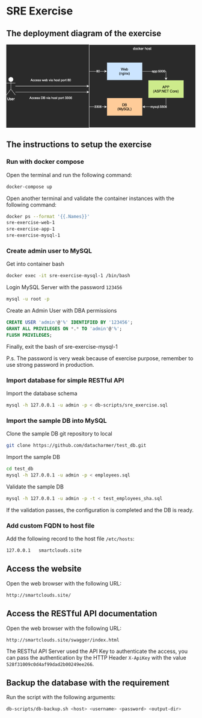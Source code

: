 # SRE Exercise

## The deployment diagram of the exercise

![Deployment diagram](uml/deployment.drawio.png)

## The instructions to setup the exercise

### Run with docker compose

Open the terminal and run the following command:

```bash
docker-compose up
```

Open another terminal and validate the container instances with the following command:

```bash
docker ps --format '{{.Names}}'
sre-exercise-web-1
sre-exercise-app-1
sre-exercise-mysql-1
```

### Create admin user to MySQL

Get into container bash

```bash
docker exec -it sre-exercise-mysql-1 /bin/bash
```

Login MySQL Server with the password `123456`

```bash
mysql -u root -p
```

Create an Admin User with DBA permissions

```sql
CREATE USER 'admin'@'%' IDENTIFIED BY '123456';
GRANT ALL PRIVILEGES ON *.* TO 'admin'@'%';
FLUSH PRIVILEGES;
```

Finally, exit the bash of sre-exercise-mysql-1

P.s. The password is very weak because of exercise purpose, remember to use strong password in production.

### Import database for simple RESTful API

Import the database schema

```bash
mysql -h 127.0.0.1 -u admin -p < db-scripts/sre_exercise.sql
```

### Import the sample DB into MySQL

Clone the sample DB git repository to local

```bash
git clone https://github.com/datacharmer/test_db.git
```

Import the sample DB

```bash
cd test_db
mysql -h 127.0.0.1 -u admin -p < employees.sql
```

Validate the sample DB

```bash
mysql -h 127.0.0.1 -u admin -p -t < test_employees_sha.sql
```

If the validation passes, the configuration is completed and the DB is ready.

### Add custom FQDN to host file

Add the following record to the host file `/etc/hosts`:

```
127.0.0.1   smartclouds.site
```

## Access the website

Open the web browser with the following URL:

```
http://smartclouds.site/
```

## Access the RESTful API documentation

Open the web browser with the following URL:

```
http://smartclouds.site/swagger/index.html
```

The RESTful API Server used the API Key to authenticate the access, you can pass the authentication by the HTTP Header `X-ApiKey` with the value `528f31009c0d4af99dad2b00249ee266`.

## Backup the database with the requirement

Run the script with the following arguments:

```bash
db-scripts/db-backup.sh <host> <username> <password> <output-dir>
```